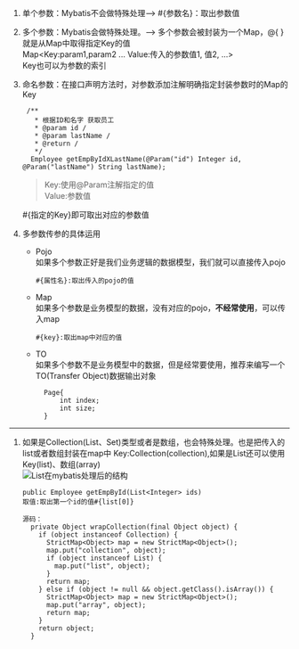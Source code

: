 1. 单个参数：Mybatis不会做特殊处理-->
#{参数名}：取出参数值  
2. 多个参数：Mybatis会做特殊处理。--> 多个参数会被封装为一个Map，@{
}就是从Map中取得指定Key的值  
Map<Key:param1,param2 ... Value:传入的参数值1, 值2, ...>  
Key也可以为参数的索引
3. 命名参数：在接口声明方法时，对参数添加注解明确指定封装参数时的Map的Key  
    ```
     /**
       * 根据ID和名字 获取员工
       * @param id /
       * @param lastName /
       * @return /
       */
      Employee getEmpByIdXLastName(@Param("id") Integer id, @Param("lastName") String lastName);
    ```
    > Key:使用@Param注解指定的值  
    > Value:参数值  

    #{指定的Key}即可取出对应的参数值
4. 多参数传参的具体运用   
    - Pojo  
      如果多个参数正好是我们业务逻辑的数据模型，我们就可以直接传入pojo  
      ```
      #{属性名}:取出传入的pojo的值
    - Map  
      如果多个参数是业务模型的数据，没有对应的pojo，**不经常使用**，可以传入map
      ```
      #{key}:取出map中对应的值
    - TO  
      如果多个参数不是业务模型中的数据，但是经常要使用，推荐来编写一个TO(Transfer Object)数据输出对象
      ```
        Page{
            int index;
            int size;
        }
      ```
<hr/>

1. 如果是Collection(List、Set)类型或者是数组，也会特殊处理。也是把传入的list或者数组封装在map中
Key:Collection(collection),如果是List还可以使用 Key(list)、数组(array)  
![List在mybatis处理后的结构](https://makedown-1257967443.cos.ap-guangzhou.myqcloud.com/listInMybatis.png)
    ```
    public Employee getEmpById(List<Integer> ids)
    取值:取出第一个id的值#{list[0]}
    
    源码：
      private Object wrapCollection(final Object object) {
        if (object instanceof Collection) {
          StrictMap<Object> map = new StrictMap<Object>();
          map.put("collection", object);
          if (object instanceof List) {
            map.put("list", object);
          }
          return map;
        } else if (object != null && object.getClass().isArray()) {
          StrictMap<Object> map = new StrictMap<Object>();
          map.put("array", object);
          return map;
        }
        return object;
      }
    ```
